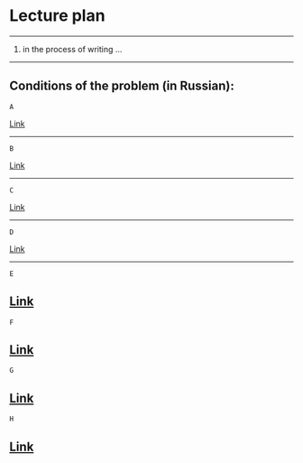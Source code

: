# Lecture plan

---
   1. in the process of writing ...

---

Conditions of the problem (in Russian):
---
`A`

[Link](https://informatics.msk.ru/mod/statements/view.php?chapterid=756#1)

---
`B`

[Link](https://informatics.msk.ru/mod/statements/view.php?chapterid=3760#1)

---
`C`

[Link](https://informatics.msk.ru/mod/statements/view.php?chapterid=3407#1)

---
`D`

[Link](https://informatics.msk.ru/mod/statements/view.php?id=47542&chapterid=111771#1)

---
`E`

[Link](https://informatics.msk.ru/mod/statements/view.php?chapterid=30#1)
---
`F`

[Link](https://informatics.msk.ru/mod/statements/view.php?id=49654&chapterid=996#1)
---
`G`

[Link](https://informatics.msk.ru/mod/statements/view.php?chapterid=10#1)
---
`H`

[Link](https://informatics.msk.ru/mod/statements/view.php?chapterid=3350#1)
---
